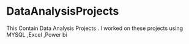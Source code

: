 # DataAnalysisProjects
This Contain Data Analysis Projects . I worked on these projects using MYSQL ,Excel ,Power bi

